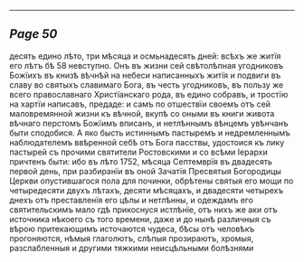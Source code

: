 

---
*Page 50*
---

десять едино лѣто, три мѣсяца и осмьнадесять дней: всѣхъ же житїя его лѣтъ бѣ 58 невступно. Онъ въ жизни сей свѣтолѣпная угодниковъ Божїихъ въ книзѣ вѣчнѣй на небеси написанныхъ житїя и подвиги въ славу во святыхъ славимаго Бога, въ честь угодниковъ, въ пользу же всего православнаго Христїанскаго рода, въ едино собравъ, и тростїю на хартїи написавъ, предаде: и самъ по отшествїи своемъ отъ сей маловремянной жизни къ вѣчной, вкупѣ со оными въ книги живота вѣчнаго перстомъ Божїимъ вписанъ, и нетлѣннымъ вѣнцемъ увѣнчанъ быти сподобися. А яко бысть истиннымъ пастыремъ и недремленнымъ наблюдателемъ ввѣренной себѣ отъ Бога пасствы, удостоися къ лику пастырей съ прочими святители Ростовскими и со всѣми Іерархи причтенъ быти: ибо въ лѣто 1752, мѣсяца Септемврїя въ двадесять первой день, при разбиранїи въ оной Зачатїя Пресвятыя Богородицы Церкви опустившагося пола для починки, обрѣтены святыя его мощи по четыредесяти двухъ лѣтахъ, десяти мѣсяцахъ, и двадесяти четырехъ днехъ отъ преставленїя его цѣлы и нетлѣнны, и одеждамъ его святительскимъ мало гдѣ прикоснуся истлѣнїе, отъ нихъ же аки отъ источника нѣкоего съ того времени, даже и до нынѣ различныя съ вѣрою притекающимъ источаются чудеса, бѣсы отъ человѣкъ прогоняются, нѣмыя глаголютъ, слѣпыя прозираютъ, хромыя, разслабленныя и другими тяжкими неисцѣльными болѣзнями